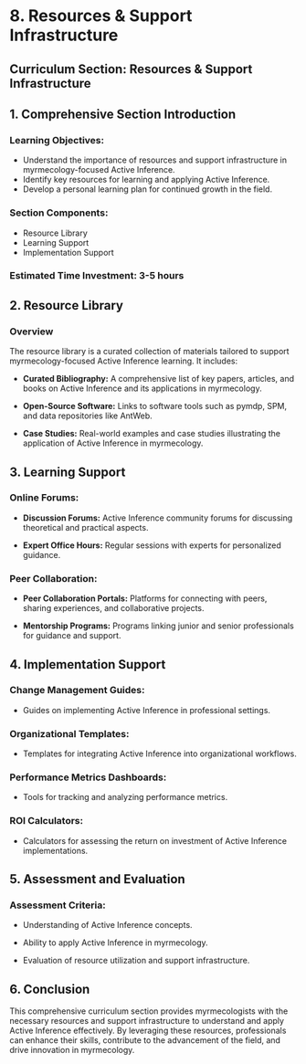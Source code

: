 # 8. Resources & Support Infrastructure

## Curriculum Section: Resources & Support Infrastructure

## 1. Comprehensive Section Introduction

### Learning Objectives:
- Understand the importance of resources and support infrastructure in myrmecology-focused Active Inference.
- Identify key resources for learning and applying Active Inference.
- Develop a personal learning plan for continued growth in the field.

### Section Components:
- Resource Library
- Learning Support
- Implementation Support

### Estimated Time Investment: 3-5 hours

## 2. Resource Library

### Overview
The resource library is a curated collection of materials tailored to support myrmecology-focused Active Inference learning. It includes:

- **Curated Bibliography:** A comprehensive list of key papers, articles, and books on Active Inference and its applications in myrmecology.

- **Open-Source Software:** Links to software tools such as pymdp, SPM, and data repositories like AntWeb.

- **Case Studies:** Real-world examples and case studies illustrating the application of Active Inference in myrmecology.

## 3. Learning Support

### Online Forums:
- **Discussion Forums:** Active Inference community forums for discussing theoretical and practical aspects.

- **Expert Office Hours:** Regular sessions with experts for personalized guidance.

### Peer Collaboration:
- **Peer Collaboration Portals:** Platforms for connecting with peers, sharing experiences, and collaborative projects.

- **Mentorship Programs:** Programs linking junior and senior professionals for guidance and support.

## 4. Implementation Support

### Change Management Guides:
- Guides on implementing Active Inference in professional settings.

### Organizational Templates:
- Templates for integrating Active Inference into organizational workflows.

### Performance Metrics Dashboards:
- Tools for tracking and analyzing performance metrics.

### ROI Calculators:
- Calculators for assessing the return on investment of Active Inference implementations.

## 5. Assessment and Evaluation

### Assessment Criteria:
- Understanding of Active Inference concepts.

- Ability to apply Active Inference in myrmecology.

- Evaluation of resource utilization and support infrastructure.

## 6. Conclusion

This comprehensive curriculum section provides myrmecologists with the necessary resources and support infrastructure to understand and apply Active Inference effectively. By leveraging these resources, professionals can enhance their skills, contribute to the advancement of the field, and drive innovation in myrmecology.